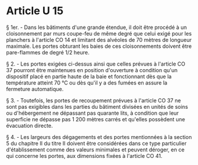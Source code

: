 # Article U 15

§ 1er. - Dans les bâtiments d'une grande étendue, il doit être procédé à un cloisonnement par murs coupe-feu de même degré que celui exigé pour les planchers à l'article CO 14 et limitant des alvéoles de 70 mètres de longueur maximale. Les portes obturant les baies de ces cloisonnements doivent être pare-flammes de degré 1/2 heure.

§ 2. - Les portes exigées ci-dessus ainsi que celles prévues à l'article CO 37 pourront être maintenues en position d'ouverture à condition qu'un dispositif placé en partie haute de la baie et fonctionnant dès que la température atteint 70 °C ou dès qu'il y a des fumées en assure la fermeture automatique.

§ 3. - Toutefois, les portes de recoupement prévues à l'article CO 37 ne sont pas exigibles dans les parties du bâtiment divisées en unités de soins ou d'hébergement ne dépassant pas quarante lits, à condition que leur superficie ne dépasse pas 1 200 mètres carrés et qu'elles possèdent une évacuation directe.

§ 4. - Les largeurs des dégagements et des portes mentionnées à la section 5 du chapitre II du titre II doivent être considérées dans ce type particulier d'établissement comme des valeurs minimales et peuvent déroger, en ce qui concerne les portes, aux dimensions fixées à l'article CO 41.
